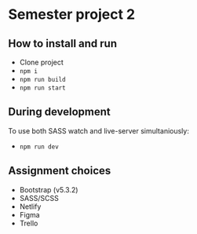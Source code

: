 # Semester project 2

## How to install and run

- Clone project
- `npm i`
- `npm run build`
- `npm run start`

## During development

To use both SASS watch and live-server simultaniously:

- `npm run dev`

## Assignment choices

- Bootstrap (v5.3.2)
- SASS/SCSS
- Netlify
- Figma
- Trello
